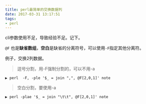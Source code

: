 ```yaml
---
title: perl最简单的交换数据列
date: 2017-03-31 13:17:51
tags:
- perl
---
```

cli参数使用不足，导致经验不足。记下。

`@F` 也是**缺省数组**，**空白**是缺省的分离符号，可以使用`-F`指定其他分离符。

例子，交换2列数据。
> 逗号分割，用-F强制分割的，可以不用-a

	▶ perl  -F, -ple '$_ = join ",", @F[2,0,1]' note

> 空白分割，要使用-a

	▶ perl -plae '$_ = join "\t\t", @F[2,0,1]' note

